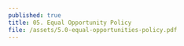 ```yaml
---
published: true
title: 05. Equal Opportunity Policy
file: /assets/5.0-equal-opportunities-policy.pdf
---
```

